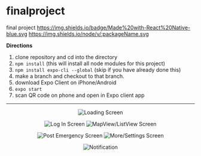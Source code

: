 # finalproject
final project
https://img.shields.io/badge/Made%20with-React%20Native-blue.svg
https://img.shields.io/node/v/:packageName.svg

__Directions__
1) clone repository and cd into the directory
2) `npm install` (this will install all node modules for this project)
3) `npm install expo-cli --global` (skip if you have already done this)
4) make a branch and checkout to that branch.
5) download Expo Client on iPhone/Android
6) `expo start`
7) scan QR code on phone and open in Expo client app

______________________________________________________

<p align="center">
  <img alt="Loading Screen" src="https://github.com/colinfran/pigeonapp/blob/master/assets/demo/loading.png"/>
</p>

<p align="center">
  <img alt="Log In Screen" src="https://github.com/colinfran/pigeonapp/blob/master/assets/demo/1.gif"/>
  <img alt="MapView/ListView Screen" src="https://github.com/colinfran/pigeonapp/blob/master/assets/demo/2.gif"/>
</p>

<p align="center">
  <img alt="Post Emergency Screen" src="https://github.com/colinfran/pigeonapp/blob/master/assets/demo/3.gif"/>
  <img alt="More/Settings Screen" src="https://github.com/colinfran/pigeonapp/blob/master/assets/demo/4.gif"/>
</p>

<p align="center">
  <img alt="Notification" src="https://github.com/colinfran/pigeonapp/blob/master/assets/demo/5.gif"/>
</p>
